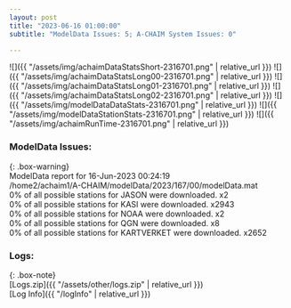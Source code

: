 ```yaml
---
layout: post
title: "2023-06-16 01:00:00"
subtitle: "ModelData Issues: 5; A-CHAIM System Issues: 0"

---
```


![]({{ "/assets/img/achaimDataStatsShort-2316701.png" | relative_url }})
![]({{ "/assets/img/achaimDataStatsLong00-2316701.png" | relative_url }})
![]({{ "/assets/img/achaimDataStatsLong01-2316701.png" | relative_url }})
![]({{ "/assets/img/achaimDataStatsLong02-2316701.png" | relative_url }})
![]({{ "/assets/img/modelDataDataStats-2316701.png" | relative_url }})
![]({{ "/assets/img/modelDataStationStats-2316701.png" | relative_url }})
![]({{ "/assets/img/achaimRunTime-2316701.png" | relative_url }})


### ModelData Issues:  
  
{: .box-warning}  
 ModelData report for 16-Jun-2023 00:24:19   
 /home2/achaim1/A-CHAIM/modelData/2023/167/00/modelData.mat   
 0% of all possible stations for JASON were downloaded. x2   
 0% of all possible stations for KASI were downloaded. x2943   
 0% of all possible stations for NOAA were downloaded. x2   
 0% of all possible stations for QGN were downloaded. x8   
 0% of all possible stations for KARTVERKET were downloaded. x2652   
  


### Logs:  
  
{: .box-note}  
[Logs.zip]({{ "/assets/other/logs.zip" | relative_url }})  
[Log Info]({{ "/logInfo" | relative_url }})  
